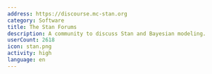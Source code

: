 ```yaml
---
address: https://discourse.mc-stan.org
category: Software
title: The Stan Forums
description: A community to discuss Stan and Bayesian modeling.
userCount: 2618
icon: stan.png
activity: high
language: en
---
```

